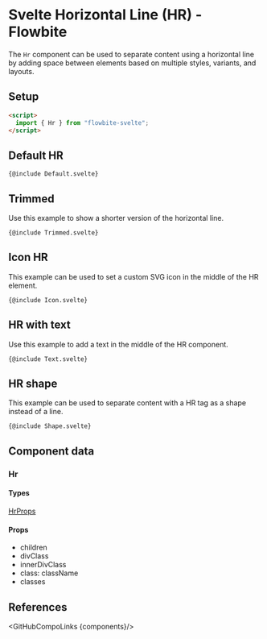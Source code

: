 # Svelte Horizontal Line (HR) - Flowbite


The `Hr` component can be used to separate content using a horizontal line by adding space between elements based on multiple styles, variants, and layouts.

## Setup

```html
<script>
  import { Hr } from "flowbite-svelte";
</script>
```

## Default HR

```svelte
{@include Default.svelte}
```

## Trimmed

Use this example to show a shorter version of the horizontal line.

```svelte
{@include Trimmed.svelte}
```

## Icon HR

This example can be used to set a custom SVG icon in the middle of the HR element.

```svelte
{@include Icon.svelte}
```

## HR with text

Use this example to add a text in the middle of the HR component.

```svelte
{@include Text.svelte}
```

## HR shape

This example can be used to separate content with a HR tag as a shape instead of a line.

```svelte
{@include Shape.svelte}
```

## Component data

### Hr

#### Types

[HrProps](https://github.com/themesberg/flowbite-svelte/blob/main/src/lib/types.ts#L1899)

#### Props

- children
- divClass
- innerDivClass
- class: className
- classes


## References

<GitHubCompoLinks {components}/>
